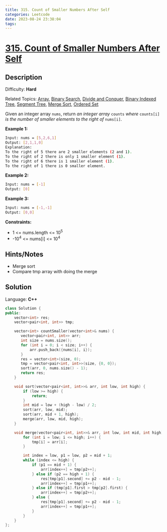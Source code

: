 ```yaml
---
title: 315. Count of Smaller Numbers After Self
categories: Leetcode
date: 2023-08-24 23:38:04
tags:
---
```

# [315\. Count of Smaller Numbers After Self](https://leetcode.com/problems/count-of-smaller-numbers-after-self/)

## Description

Difficulty: **Hard**

Related Topics: [Array](https://leetcode.com/tag/https://leetcode.com/tag/array//), [Binary Search](https://leetcode.com/tag/https://leetcode.com/tag/binary-search//), [Divide and Conquer](https://leetcode.com/tag/https://leetcode.com/tag/divide-and-conquer//), [Binary Indexed Tree](https://leetcode.com/tag/https://leetcode.com/tag/binary-indexed-tree//), [Segment Tree](https://leetcode.com/tag/https://leetcode.com/tag/segment-tree//), [Merge Sort](https://leetcode.com/tag/https://leetcode.com/tag/merge-sort//), [Ordered Set](https://leetcode.com/tag/https://leetcode.com/tag/ordered-set//)

Given an integer array `nums`, return _an integer array_ `counts` _where_ `counts[i]` _is the number of smaller elements to the right of_ `nums[i]`.

**Example 1:**

```bash
Input: nums = [5,2,6,1]
Output: [2,1,1,0]
Explanation:
To the right of 5 there are 2 smaller elements (2 and 1).
To the right of 2 there is only 1 smaller element (1).
To the right of 6 there is 1 smaller element (1).
To the right of 1 there is 0 smaller element.
```

**Example 2:**

```bash
Input: nums = [-1]
Output: [0]
```

**Example 3:**

```bash
Input: nums = [-1,-1]
Output: [0,0]
```

**Constraints:**

* 1 <= nums.length <= 10<sup>5</sup>
* -10<sup>4</sup> <= nums[i] <= 10<sup>4</sup>

## Hints/Notes

* Merge sort
* Compare tmp array with doing the merge

## Solution

Language: **C++**

```C++
class Solution {
public:
    vector<int> res;
    vector<pair<int, int>> tmp;

    vector<int> countSmaller(vector<int>& nums) {
       vector<pair<int, int>> arr;
       int size = nums.size();
       for (int i = 0; i < size; i++) {
           arr.push_back({nums[i], i});
       }
       res = vector<int>(size, 0);
       tmp = vector<pair<int, int>>(size, {0, 0});
       sort(arr, 0, nums.size() - 1);
       return res;
    }

    void sort(vector<pair<int, int>>& arr, int low, int high) {
        if (low >= high) {
            return;
        }
        int mid = low + (high - low) / 2;
        sort(arr, low, mid);
        sort(arr, mid + 1, high);
        merge(arr, low, mid, high);
    }

    void merge(vector<pair<int, int>>& arr, int low, int mid, int high) {
        for (int i = low; i <= high; i++) {
            tmp[i] = arr[i];
        }

        int index = low, p1 = low, p2 = mid + 1;
        while (index <= high) {
            if (p1 == mid + 1) {
                arr[index++] = tmp[p2++];
            } else if (p2 == high + 1) {
                res[tmp[p1].second] += p2 - mid - 1;
                arr[index++] = tmp[p1++];
            } else if (tmp[p1].first > tmp[p2].first) {
                arr[index++] = tmp[p2++];
            } else {
                res[tmp[p1].second] += p2 - mid - 1;
                arr[index++] = tmp[p1++];
            }
        }
    }
};
```
